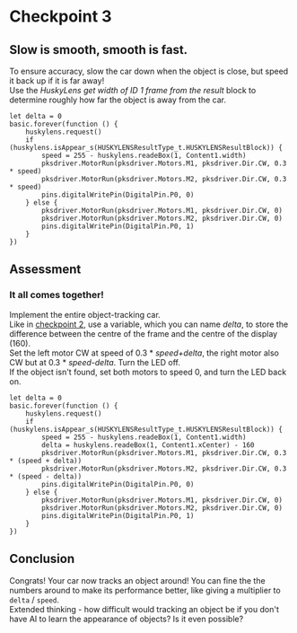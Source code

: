 # Checkpoint 3

## Slow is smooth, smooth is fast.
To ensure accuracy, slow the car down when the object is close, but speed it back up if it is far away!  
Use the *HuskyLens get width of ID 1 frame from the result* block to determine roughly how far the object is away from the car.  
```blocks
let delta = 0
basic.forever(function () {
    huskylens.request()
    if (huskylens.isAppear_s(HUSKYLENSResultType_t.HUSKYLENSResultBlock)) {
        speed = 255 - huskylens.readeBox(1, Content1.width)
        pksdriver.MotorRun(pksdriver.Motors.M1, pksdriver.Dir.CW, 0.3 * speed)
        pksdriver.MotorRun(pksdriver.Motors.M2, pksdriver.Dir.CW, 0.3 * speed)
        pins.digitalWritePin(DigitalPin.P0, 0)
    } else {
        pksdriver.MotorRun(pksdriver.Motors.M1, pksdriver.Dir.CW, 0)
        pksdriver.MotorRun(pksdriver.Motors.M2, pksdriver.Dir.CW, 0)
        pins.digitalWritePin(DigitalPin.P0, 1)
    }
})
```

## Assessment
### It all comes together!
Implement the entire object-tracking car.  
Like in [checkpoint 2](/husky-car-tutorial/cp2), use a variable, which you can name *delta*, to store the difference between the centre of the frame and the centre of the display (160).  
Set the left motor CW at speed of 0.3 * *speed+delta*, the right motor also CW but at 0.3 * *speed-delta*. Turn the LED off.  
If the object isn't found, set both motors to speed 0, and turn the LED back on.  
```blocks
let delta = 0
basic.forever(function () {
    huskylens.request()
    if (huskylens.isAppear_s(HUSKYLENSResultType_t.HUSKYLENSResultBlock)) {
        speed = 255 - huskylens.readeBox(1, Content1.width)
        delta = huskylens.readeBox(1, Content1.xCenter) - 160
        pksdriver.MotorRun(pksdriver.Motors.M1, pksdriver.Dir.CW, 0.3 * (speed + delta))
        pksdriver.MotorRun(pksdriver.Motors.M2, pksdriver.Dir.CW, 0.3 * (speed - delta))
        pins.digitalWritePin(DigitalPin.P0, 0)
    } else {
        pksdriver.MotorRun(pksdriver.Motors.M1, pksdriver.Dir.CW, 0)
        pksdriver.MotorRun(pksdriver.Motors.M2, pksdriver.Dir.CW, 0)
        pins.digitalWritePin(DigitalPin.P0, 1)
    }
})
```
## Conclusion
Congrats! Your car now tracks an object around! You can fine the the numbers around to make its performance better, like giving a multiplier to `delta` / `speed`.  
Extended thinking - how difficult would tracking an object be if you don't have AI to learn the appearance of objects? Is it even possible?  
<script src="https://makecode.com/gh-pages-embed.js"></script><script>makeCodeRender("{{ site.makecode.home_url }}", "{{ site.github.owner_name }}/{{ site.github.repository_name }}");</script>
